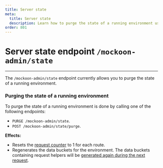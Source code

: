 ```yaml
---
title: Server state
meta:
  title: Server state
  description: Learn how to purge the state of a running environment using the admin API, resetting the request count and regenerating the data buckets
order: 801
---
```


# Server state endpoint `/mockoon-admin/state`

---

The `/mockoon-admin/state` endpoint currently allows you to purge the state of a running environment.

### Purging the state of a running environment

To purge the state of a running environment is done by calling one of the following endpoints:

- `PURGE /mockoon-admin/state`.
- `POST /mockoon-admin/state/purge`.

**Effects:**

- Resets the [request counter](docs:route-responses/dynamic-rules#1-target) to 1 for each route.
- Regenerates the data buckets for the environment. The data buckets containing request helpers will be [generated again during the next request](docs:data-buckets/overview#data-buckets-generation).
